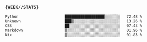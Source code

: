 ### `{WEEK//STATS}` 
<!--START_SECTION:waka-->

```txt
Python                     ██████████████████░░░░░░░   72.48 %
Unknown                    ███▒░░░░░░░░░░░░░░░░░░░░░   13.26 %
CSS                        ██░░░░░░░░░░░░░░░░░░░░░░░   07.43 %
Markdown                   ▒░░░░░░░░░░░░░░░░░░░░░░░░   01.96 %
Nix                        ▒░░░░░░░░░░░░░░░░░░░░░░░░   01.83 %
```

<!--END_SECTION:waka-->
